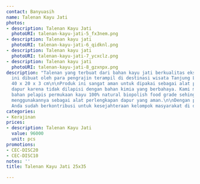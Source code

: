 ```yaml
---
contact: Banyuasih
name: Talenan Kayu Jati
photos:
- description: Talenan Kayu Jati
  photoURI: talenan-kayu-jati-5_fx3nem.png
- description: Talenan kayu jati
  photoURI: talenan-kayu-jati-6_qidknl.png
- description: Talenan kayu jati
  photoURI: talenan-kayu-jati-7_ycxclz.png
- description: Talenan kayu jati
  photoURI: talenan-kayu-jati-8_gzxnpx.png
description: "Talenan yang terbuat dari bahan kayu jati berkualitas ekspor. Produk
  ini dibuat oleh para pengrajin terampil di destinasi wisata Tanjung Lesung.\n\nUkuran:
  40 x 20 x 3 cm\n\nProduk ini sangat aman untuk dipakai sebagai alat perlengkapan
  dapur karena tidak dilapisi dengan bahan kimia yang berbahaya. Kami menggunakan
  bahan pelapis permukaan kayu 100% natural biopolish food grade sehingga Anda dapat
  menggunakannya sebagai alat perlengkapan dapur yang aman.\n\nDengan pembelian ini,
  Anda sudah berkontribusi untuk kesejahteraan kelompok masyarakat di desa kami. "
categories:
- Kerajinan
prices:
- description: Talenan Kayu Jati
  value: 96000
  unit: pcs
promotions:
- CEC-DISC20
- CEC-DISC10
notes: ''
title: Talenan Kayu Jati 25x35

---
```


